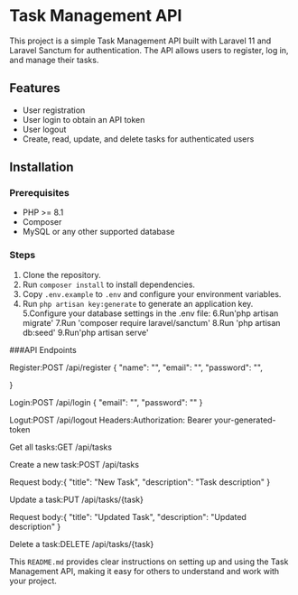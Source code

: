 # Task Management API

This project is a simple Task Management API built with Laravel 11 and Laravel Sanctum for authentication. The API allows users to register, log in, and manage their tasks.

## Features

- User registration
- User login to obtain an API token
- User logout
- Create, read, update, and delete tasks for authenticated users

## Installation

### Prerequisites

- PHP >= 8.1
- Composer
- MySQL or any other supported database

### Steps

1. Clone the repository.
2. Run `composer install` to install dependencies.
3. Copy `.env.example` to `.env` and configure your environment variables.
4. Run `php artisan key:generate` to generate an application key.
5.Configure your database settings in the .env file:
6.Run'php artisan migrate'
7.Run 'composer require laravel/sanctum'
8.Run 'php artisan db:seed'
9.Run'php artisan serve'

###API Endpoints

Register:POST /api/register
{
    "name": "<user name>",
    "email": "<email>",
    "password": "<password>",

}

Login:POST /api/login
{
    "email": "<email>",
    "password": "<password>"
}

Logut:POST /api/logout
Headers:Authorization: Bearer your-generated-token

Get all tasks:GET /api/tasks

Create a new task:POST /api/tasks

Request body:{
    "title": "New Task",
    "description": "Task description"
}

Update a task:PUT /api/tasks/{task}

Request body:{
    "title": "Updated Task",
    "description": "Updated description"
}

Delete a task:DELETE /api/tasks/{task}


This `README.md` provides clear instructions on setting up and using the Task Management API, making it easy for others to understand and work with your project.

